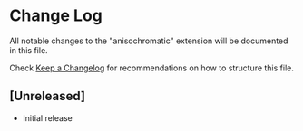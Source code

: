 # Change Log

All notable changes to the "anisochromatic" extension will be documented in this file.

Check [Keep a Changelog](http://keepachangelog.com/) for recommendations on how to structure this file.

## [Unreleased]

- Initial release
